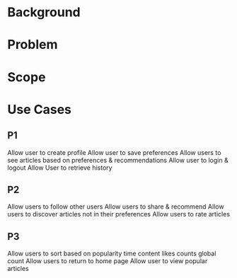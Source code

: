 # Background

# Problem

# Scope

# Use Cases

## P1

Allow user to create profile
Allow user to save preferences
Allow users to see articles based on preferences & recommendations
Allow user to login & logout
Allow User to retrieve history

## P2

Allow users to follow other users
Allow users to share & recommend
Allow users to discover articles not in their preferences
Allow users to rate articles

## P3
Allow users to sort based on 
popularity
time
content
likes
counts
global count
Allow users to return to home page
Allow user to view popular articles


